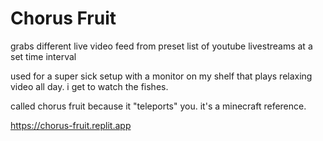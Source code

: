 # Chorus Fruit

grabs different live video feed from preset list of youtube livestreams at a set time interval

used for a super sick setup with a monitor on my shelf that plays relaxing video all day. 
i get to watch the fishes. 

called chorus fruit because it "teleports" you. it's a minecraft reference.

https://chorus-fruit.replit.app